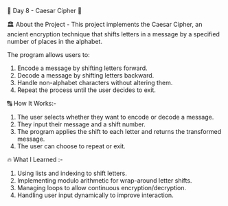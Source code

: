 📅 Day 8 - Caesar Cipher 🔐

🏛️ About the Project - This project implements the Caesar Cipher, an ancient encryption technique that shifts letters in a message by a specified number of places in the alphabet. 

The program allows users to:

  1. Encode a message by shifting letters forward.
  2. Decode a message by shifting letters backward.
  3. Handle non-alphabet characters without altering them.
  4. Repeat the process until the user decides to exit.

🔠 How It Works:- 
  1. The user selects whether they want to encode or decode a message.
  2. They input their message and a shift number.
  3. The program applies the shift to each letter and returns the transformed message.
  4. The user can choose to repeat or exit.

🔥 What I Learned :- 
  1. Using lists and indexing to shift letters.
  2. Implementing modulo arithmetic for wrap-around letter shifts.
  3. Managing loops to allow continuous encryption/decryption.
  4. Handling user input dynamically to improve interaction.
